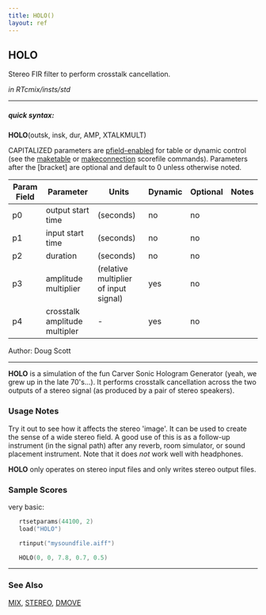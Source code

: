 ```yaml
---
title: HOLO()
layout: ref
---
```


## HOLO

Stereo FIR filter to perform crosstalk cancellation.

*in RTcmix/insts/std*  
  

-----

##### quick syntax:

**HOLO**(outsk, insk, dur, AMP, XTALKMULT)

CAPITALIZED parameters are [pfield-enabled](pfield-enabled.html) for
table or dynamic control (see the
[maketable](../scorefile/maketable.html) or
[makeconnection](../scorefile/makeconnection.html) scorefile
commands). Parameters after the \[bracket\] are optional and default to
0 unless otherwise noted.


Param Field	| Parameter | Units | Dynamic | Optional | Notes
----------- | --------- | ----- | -------- | --------- | ---------
p0 | output start time | (seconds) | no | no | 
p1 | input start time | (seconds) | no | no | 
p2 | duration | (seconds) | no | no | 
p3 | amplitude multiplier | (relative multiplier of input signal) | yes | no | 
p4 | crosstalk amplitude multipler |  -  | yes | no | 

   Author: Doug Scott

  

-----

  
**HOLO** is a simulation of the fun Carver Sonic Hologram Generator
(yeah, we grew up in the late 70's...). It performs crosstalk cancellation 
across the two outputs of a stereo signal (as produced by a pair of stereo
speakers).

### Usage Notes

Try it out to see how it affects the stereo 'image'. It can be used to
create the sense of a wide stereo field. A good use of this is as a follow-up
instrument (in the signal path) after any reverb, room simulator, or sound
placement instrument.  Note that it does *not* work well with headphones.

**HOLO** only operates on stereo input files and only writes stereo
output files.

### Sample Scores

very basic:

```cpp
   rtsetparams(44100, 2)
   load("HOLO")

   rtinput("mysoundfile.aiff")

   HOLO(0, 0, 7.8, 0.7, 0.5)
```

  

-----

### See Also

[MIX](MIX.html), [STEREO](STEREO.html), [DMOVE](DMOVE.html)

